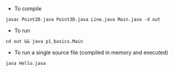 - To compile
```shell
javac Point2D.java Point3D.java Line.java Main.java -d out
```
- To run
```shell
cd out && java p1_basics.Main
```
- To run a single source file (compiled in memory and executed)
```shell
java Hello.java
```
